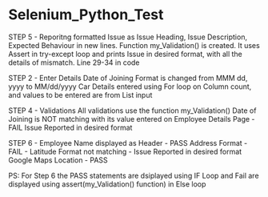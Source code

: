 # Selenium_Python_Test


STEP 5 - Reporitng formatted Issue as Issue Heading, Issue Description, Expected Behaviour in new lines. 
Function my_Validation() is created. It uses Assert in try-except loop and prints Issue in desired format, with all the details of mismatch. 
Line 29-34 in code

STEP 2 - Enter Details
Date of Joining Format is changed from MMM dd, yyyy to MM/dd/yyyy
Car Details entered using For loop on Column count, and values to be entered are from List input 

STEP 4 - Validations
All validations use the function  my_Validation()
Date of Joining is NOT matching with its value entered on Employee Details Page - FAIL
Issue Reported in desired format

STEP 6 - 
Employee Name displayed as Header - PASS
Address Format - FAIL - Latitude Format not matching - Issue Reported in desired format
Google Maps Location - PASS


PS: For Step 6 the PASS statements are dsiplayed using IF Loop and Fail are displayed using assert(my_Validation() function) in Else loop 


